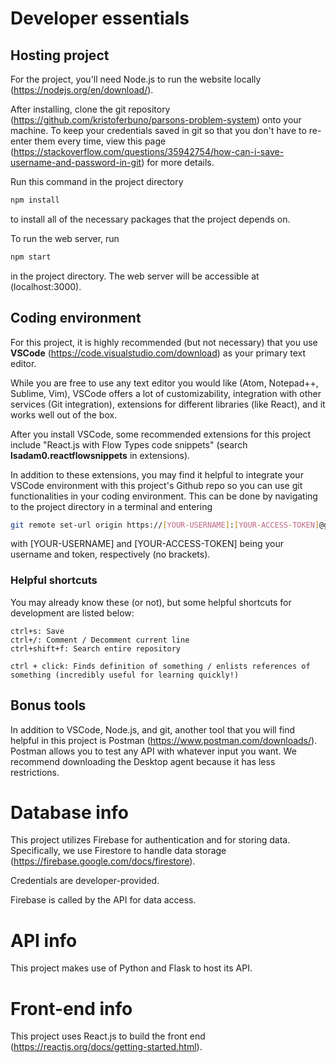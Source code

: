 # Developer essentials
## Hosting project

For the project, you'll need Node.js to run the website locally (https://nodejs.org/en/download/).

After installing, clone the git repository (https://github.com/kristoferbuno/parsons-problem-system) onto your machine. To keep your credentials saved in git so that you don't have to re-enter them every time, view this page (https://stackoverflow.com/questions/35942754/how-can-i-save-username-and-password-in-git) for more details.

Run this command in the project directory
```bash
npm install
```
to install all of the necessary packages that the project depends on.

To run the web server, run
```bash
npm start
```
in the project directory. The web server will be accessible at (localhost:3000).

## Coding environment

For this project, it is highly recommended (but not necessary) that you use **VSCode** (https://code.visualstudio.com/download) as your primary text editor.

While you are free to use any text editor you would like (Atom, Notepad++, Sublime, Vim), VSCode offers a lot of customizability, integration with other services (Git integration), extensions for different libraries (like React), and it works well out of the box.

After you install VSCode, some recommended extensions for this project include "React.js with Flow Types code snippets" (search **lsadam0.reactflowsnippets** in extensions).

In addition to these extensions, you may find it helpful to integrate your VSCode environment with this project's Github repo so you can use git functionalities in your coding environment. This can be done by navigating to the project directory in a terminal and entering
```bash
git remote set-url origin https://[YOUR-USERNAME]:[YOUR-ACCESS-TOKEN]@github.com/kristoferbuno/parsons-problem-system.git
```
with [YOUR-USERNAME] and [YOUR-ACCESS-TOKEN] being your username and token, respectively (no brackets).

### Helpful shortcuts

You may already know these (or not), but some helpful shortcuts for development are listed below:

```
ctrl+s: Save
ctrl+/: Comment / Decomment current line
ctrl+shift+f: Search entire repository

ctrl + click: Finds definition of something / enlists references of something (incredibly useful for learning quickly!)
```

## Bonus tools

In addition to VSCode, Node.js, and git, another tool that you will find helpful in this project is Postman (https://www.postman.com/downloads/). Postman allows you to test any API with whatever input you want. We recommend downloading the Desktop agent because it has less restrictions.

# Database info

This project utilizes Firebase for authentication and for storing data. Specifically, we use Firestore to handle data storage (https://firebase.google.com/docs/firestore).

Credentials are developer-provided.

Firebase is called by the API for data access.

# API info

This project makes use of Python and Flask to host its API.

# Front-end info

This project uses React.js to build the front end (https://reactjs.org/docs/getting-started.html).
